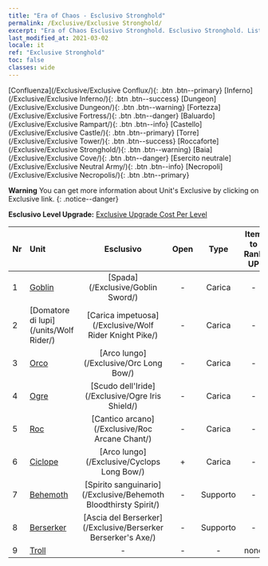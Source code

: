```yaml
---
title: "Era of Chaos - Esclusivo Stronghold"
permalink: /Exclusive/Exclusive Stronghold/
excerpt: "Era of Chaos Esclusivo Stronghold. Esclusivo Stronghold. List of Esclusivo Stronghold in Era of Chaos"
last_modified_at: 2021-03-02
locale: it
ref: "Exclusive Stronghold"
toc: false
classes: wide
---
```

 [Confluenza](/Exclusive/Exclusive Conflux/){: .btn .btn--primary} [Inferno](/Exclusive/Exclusive Inferno/){: .btn .btn--success} [Dungeon](/Exclusive/Exclusive Dungeon/){: .btn .btn--warning} [Fortezza](/Exclusive/Exclusive Fortress/){: .btn .btn--danger} [Baluardo](/Exclusive/Exclusive Rampart/){: .btn .btn--info} [Castello](/Exclusive/Exclusive Castle/){: .btn .btn--primary} [Torre](/Exclusive/Exclusive Tower/){: .btn .btn--success} [Roccaforte](/Exclusive/Exclusive Stronghold/){: .btn .btn--warning} [Baia](/Exclusive/Exclusive Cove/){: .btn .btn--danger} [Esercito neutrale](/Exclusive/Exclusive Neutral Army/){: .btn .btn--info} [Necropoli](/Exclusive/Exclusive Necropolis/){: .btn .btn--primary} 

**Warning** You can get more information about Unit's Exclusive by clicking on Exclusive link. 
{: .notice--danger}

 **Esclusivo Level Upgrade:** [Exclusive Upgrade Cost Per Level](/Exclusive/ExclusiveUpgradeCostPerLevel/)

  | Nr |         Unit        | Esclusivo | Open  |    Type   |  Item to Rank UP      |  Skin   |
  |:---|:--------------------|:-------------:|:-----:|:---------:|:---------------------:|:-------:|
  | 1  | [Goblin](/units/Goblin/) | [Spada](/Exclusive/Goblin Sword/) | - | Carica | - | - |
  | 2  | [Domatore di lupi](/units/Wolf Rider/) | [Carica impetuosa](/Exclusive/Wolf Rider Knight Pike/) | - | Carica | - | - |
  | 3  | [Orco](/units/Orc/) | [Arco lungo](/Exclusive/Orc Long Bow/) | - | Carica | - | - |
  | 4  | [Ogre](/units/Ogre/) | [Scudo dell'Iride](/Exclusive/Ogre Iris Shield/) | - | Carica | - | - |
  | 5  | [Roc](/units/Roc/) | [Cantico arcano](/Exclusive/Roc Arcane Chant/) | - | Carica | - | - |
  | 6  | [Ciclope](/units/Cyclops/) | [Arco lungo](/Exclusive/Cyclops Long Bow/) | + | Carica | - | - |
  | 7  | [Behemoth](/units/Behemoth/) | [Spirito sanguinario](/Exclusive/Behemoth Bloodthirsty Spirit/) | - | Supporto | - | - |
  | 8  | [Berserker](/units/Berserker/) | [Ascia del Berserker](/Exclusive/Berserker Berserker's Axe/) | - | Supporto | - | - |
  | 9  | [Troll](/units/Troll/) | - | - | - | none | none |
